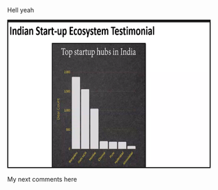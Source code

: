 Hell yeah

<img alt="" src="images/image1.png" width="624" height="337" style="max-width: 463px; margin: -0.00px -0.00px; border: 2.67px solid #000000; transform: rotate(0.00rad) translateZ(0px); -webkit-transform: rotate(0.00rad) translateZ(0px); display: inline-block; overflow: hidden;">

My next comments here
